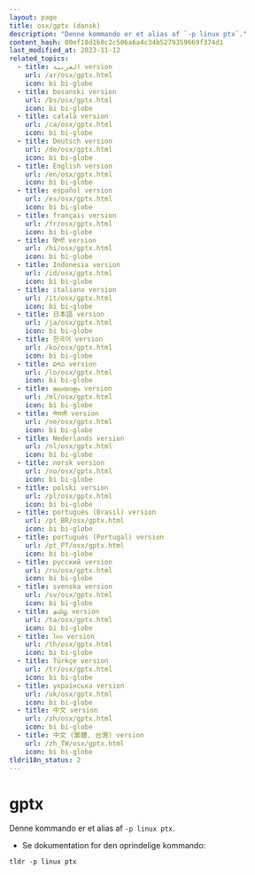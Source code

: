 ```yaml
---
layout: page
title: osx/gptx (dansk)
description: "Denne kommando er et alias af `-p linux ptx`."
content_hash: 00ef18d1b8c2c506a6a4c34b5279359669f374d1
last_modified_at: 2023-11-12
related_topics:
  - title: العربية version
    url: /ar/osx/gptx.html
    icon: bi bi-globe
  - title: bosanski version
    url: /bs/osx/gptx.html
    icon: bi bi-globe
  - title: català version
    url: /ca/osx/gptx.html
    icon: bi bi-globe
  - title: Deutsch version
    url: /de/osx/gptx.html
    icon: bi bi-globe
  - title: English version
    url: /en/osx/gptx.html
    icon: bi bi-globe
  - title: español version
    url: /es/osx/gptx.html
    icon: bi bi-globe
  - title: français version
    url: /fr/osx/gptx.html
    icon: bi bi-globe
  - title: हिन्दी version
    url: /hi/osx/gptx.html
    icon: bi bi-globe
  - title: Indonesia version
    url: /id/osx/gptx.html
    icon: bi bi-globe
  - title: italiano version
    url: /it/osx/gptx.html
    icon: bi bi-globe
  - title: 日本語 version
    url: /ja/osx/gptx.html
    icon: bi bi-globe
  - title: 한국어 version
    url: /ko/osx/gptx.html
    icon: bi bi-globe
  - title: ລາວ version
    url: /lo/osx/gptx.html
    icon: bi bi-globe
  - title: മലയാളം version
    url: /ml/osx/gptx.html
    icon: bi bi-globe
  - title: नेपाली version
    url: /ne/osx/gptx.html
    icon: bi bi-globe
  - title: Nederlands version
    url: /nl/osx/gptx.html
    icon: bi bi-globe
  - title: norsk version
    url: /no/osx/gptx.html
    icon: bi bi-globe
  - title: polski version
    url: /pl/osx/gptx.html
    icon: bi bi-globe
  - title: português (Brasil) version
    url: /pt_BR/osx/gptx.html
    icon: bi bi-globe
  - title: português (Portugal) version
    url: /pt_PT/osx/gptx.html
    icon: bi bi-globe
  - title: русский version
    url: /ru/osx/gptx.html
    icon: bi bi-globe
  - title: svenska version
    url: /sv/osx/gptx.html
    icon: bi bi-globe
  - title: தமிழ் version
    url: /ta/osx/gptx.html
    icon: bi bi-globe
  - title: ไทย version
    url: /th/osx/gptx.html
    icon: bi bi-globe
  - title: Türkçe version
    url: /tr/osx/gptx.html
    icon: bi bi-globe
  - title: українська version
    url: /uk/osx/gptx.html
    icon: bi bi-globe
  - title: 中文 version
    url: /zh/osx/gptx.html
    icon: bi bi-globe
  - title: 中文 (繁體, 台灣) version
    url: /zh_TW/osx/gptx.html
    icon: bi bi-globe
tldri18n_status: 2
---
```

# gptx

Denne kommando er et alias af `-p linux ptx`.

- Se dokumentation for den oprindelige kommando:

`tldr -p linux ptx`
